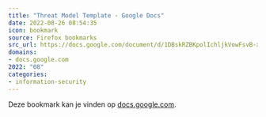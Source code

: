 ```yaml
---
title: "Threat Model Template - Google Docs"
date: 2022-08-26 08:54:35
icon: bookmark
source: Firefox bookmarks
src_url: https://docs.google.com/document/d/1DBskRZBKpolIchljkVowFsvB-xRlSVf8sPguOnxsnhU/edit
domains:
- docs.google.com
2022: "08"
categories:
- information-security
---
```

Deze bookmark kan je vinden op [docs.google.com](https://docs.google.com/document/d/1DBskRZBKpolIchljkVowFsvB-xRlSVf8sPguOnxsnhU/edit).
